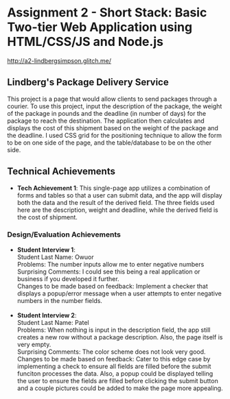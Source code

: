 Assignment 2 - Short Stack: Basic Two-tier Web Application using HTML/CSS/JS and Node.js  
===

http://a2-lindbergsimpson.glitch.me/

## Lindberg's Package Delivery Service
This project is a page that would allow clients to send packages through a courier. To use this project, input the description of the package, the weight of the package in pounds and the deadline (in number of days) for the package to reach the destination. The application then calculates and displays the cost of this shipment based on the weight of the package and the deadline. I used CSS grid for the positioning technique to allow the form to be on one side of the page, and the table/database to be on the other side.

## Technical Achievements
- **Tech Achievement 1**: This single-page app utilizes a combination of forms and tables so that a user can submit data, and the app will display both the data and the result of the derived field. The three fields used here are the description, weight and deadline, while the derived field is the cost of shipment.

### Design/Evaluation Achievements
- **Student Interview 1**: <br />
Student Last Name: Owuor <br />
Problems: The number inputs allow me to enter negative numbers<br />
Surprising Comments: I could see this being a real application or business if you developed it further.<br />
Changes to be made based on feedback: Implement a checker that displays a popup/error message when a user attempts to enter negative numbers in the number fields.<br /> <br />
- **Student Interview 2**: <br />
Student Last Name: Patel <br />
Problems: When nothing is input in the description field, the app still creates a new row without a package description. Also, the page itself is very empty. <br />
Surprising Comments: The color scheme does not look very good. <br />
Changes to be made based on feedback: Cater to this edge case by implementing a check to ensure all fields are filled before the submit funciton processes the data. Also, a popup could be displayed telling the user to ensure the fields are filled before clicking the submit button and a couple pictures could be added to make the page more appealing.
